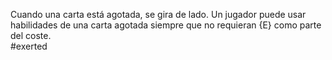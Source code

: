 
Cuando una carta está agotada, se gira de lado. Un jugador puede usar habilidades de una carta agotada siempre que no requieran {E} como parte del coste.  
#exerted